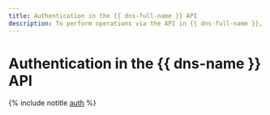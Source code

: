 ```yaml
---
title: Authentication in the {{ dns-full-name }} API
description: To perform operations via the API in {{ dns-full-name }}, a DNS zone management service, get an IAM token for your account.
---
```


# Authentication in the {{ dns-name }} API

{% include notitle [auth](../../_includes/authentication.md) %}

